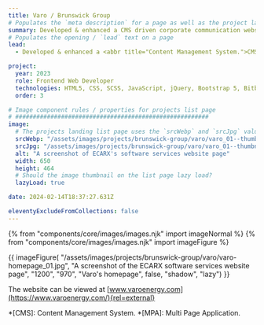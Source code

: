 ```yaml
---
title: Varo / Brunswick Group
# Populates the `meta description` for a page as well as the project landing page project-specific summary
summary: Developed & enhanced a CMS driven corporate communication website for Varo. One of Brunswick Group's clients.
# Populates the opening / `lead` text on a page
lead:
  - Developed & enhanced a <abbr title="Content Management System.">CMS</abbr> driven <abbr title="Multi Page Application.">MPA</abbr> corporate communication website for Varo. One of Brunswick Group's clients.

project:
  year: 2023
  role: Frontend Web Developer
  technologies: HTML5, CSS, SCSS, JavaScript, jQuery, Bootstrap 5, Bitbucket, Umbraco, Photoshop, Figma, JIRA, Confluence.
  order: 3

# Image component rules / properties for projects list page
# #######################################################
image:
  # The projects landing list page uses the `srcWebp` and `srcJpg` values
  srcWebp: "/assets/images/projects/brunswick-group/varo/varo_01--thumbnail.webp"
  srcJpg: "/assets/images/projects/brunswick-group/varo/varo_01--thumbnail.jpg"
  alt: "A screenshot of ECARX's software services website page"
  width: 650
  height: 464
  # Should the image thumbnail on the list page lazy load?
  lazyLoad: true

date: 2024-02-14T18:37:27.631Z

eleventyExcludeFromCollections: false
---
```


{% from "components/core/images/images.njk" import imageNormal %}
{% from "components/core/images/images.njk" import imageFigure %}

{{ imageFigure(
  "/assets/images/projects/brunswick-group/varo/varo-homepage_01.jpg",
  "A screenshot of the ECARX software services website page",
  "1200",
  "970",
  "Varo's homepage",
  false,
  "shadow",
  "lazy")
}}

The website can be viewed at [www.varoenergy.com](https://www.varoenergy.com/){rel=external}

*[CMS]: Content Management System.
*[MPA]: Multi Page Application.
